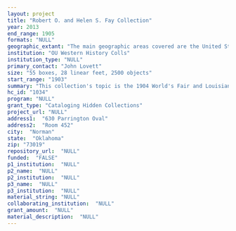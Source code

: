 ```yaml
--- 
layout: project 
title: "Robert O. and Helen S. Fay Collection"
year: 2013
end_range: 1905
formats: "NULL"
geographic_extant: "The main geographic areas covered are the United States, Europe and Asia."
institution: "OU Western History Colls"
institution_type: "NULL"
primary_contact: "John Lovett"
size: "55 boxes, 28 linear feet, 2500 objects"
start_range: "1903"
summary: "This collection's topic is the 1904 World's Fair and Louisiana Purchase Exposition held in St. Louis, Missouri. The collection includes brochures, tickets, maps, hold-to-light postcards, photographs, souvenir spoons, coins, and other fair memorabilia and ephemera. The time period covered is mainly from the fair itself, though some materials pertain to the time before and after the event. Geographically this collection has a large scope as states and countries from around the world converged on St. Louis, and many materials are from outside the United States. Making these materials more accessible would benefit the students and faculty at our university and other universities, especially as there are classes that focus on this topic. World's Fair researchers and those that study popular culture would also benefit from increased accessibility. It would also supplement our iBook regarding this topic. The unique materials in this collection provide tangible evidence of this important and large event from over a hundred years ago."
hc_id: "1034"
program: "NULL"
grant_type: "Cataloging Hidden Collections"
project_url: "NULL"
address1:  "630 Parrington Oval"
address2:  "Room 452"
city:  "Norman"
state:  "Oklahoma"
zip: "73019"
repository_url:  "NULL"
funded:  "FALSE"
p1_institution:  "NULL"
p2_name:  "NULL"
p2_institution:  "NULL"
p3_name:  "NULL"
p3_institution:  "NULL"
material_string: "NULL"
collaborating_institution:  "NULL"
grant_amount:  "NULL"
material_description:  "NULL"
---
```

